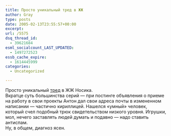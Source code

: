 ```yaml
---
title: Просто уникальный тред в ЖЖ
author: Gray
type: posts
date: 2005-02-13T23:55:57+00:00
excerpt:
url: /5575
dsq_thread_id:
  - 39621684
esml_socialcount_LAST_UPDATED:
  - 1497272523
essb_cache_expire:
  - 1614445999
categories:
  - Uncategorized

---
```








Просто уникальный <a href="http://www.livejournal.com/users/dolboeb/522597.html" target="_blank">тред</a> в ЖЖ Носика.  
Вкратце суть большинства серий &#8212; при постинге объявления о приеме на работу в свои проекты Антон дал свои адреса почты в измененном написании &#8212; частично кириллицей. Нашелся &#171;умный&#187; человек, который счел подобный трюк свидетельством низкого уровня. Игрушки, мол, нечего заставлять людей думать и подавно &#8212; надо ставить антиспам.  
Ну, в общем, диагноз ясен.